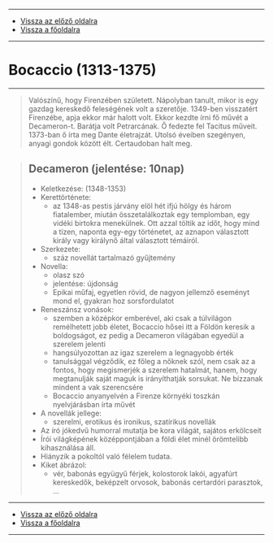 
---

- [Vissza az előző oldalra](../irodalom.md)
- [Vissza a főoldalra](../../../../README.md)

---

# Bocaccio (1313-1375)

---

> Valószínű, hogy Firenzében született.
> Nápolyban tanult, mikor is egy gazdag kereskedő feleségének volt a szeretője.
> 1349-ben visszatért Firenzébe, apja ekkor már halott volt.
> Ekkor kezdte írni fő művét a Decameron-t.
> Barátja volt Petrarcának.
> Ő fedezte fel Tacitus műveit.
> 1373-ban ő írta meg Dante életrajzát.
> Utolsó éveiben szegényen, anyagi gondok között élt.
> Certaudoban halt meg.

> ## Decameron (jelentése: 10nap)
>
> - Keletkezése: (1348-1353)
> - Kerettörténete:
>    - az 1348-as pestis járvány elöl hét ifjú hölgy és három fiatalember, miután összetalálkoztak egy templomban, egy vidéki birtokra menekülnek. Ott azzal töltik az időt, hogy mind a tízen, naponta egy-egy történetet, az aznapon választott király vagy királynő által választott témáiról.
> - Szerkezete:
>    - száz novellát tartalmazó gyűjtemény
> - Novella:
>    - olasz szó
>    - jelentése: újdonság
>    - Epikai műfaj, egyetlen rövid, de nagyon jellemző eseményt mond el, gyakran hoz sorsfordulatot
> - Reneszánsz vonások:
>    - szemben a középkor emberével, aki csak a túlvilágon remélhetett jobb életet, Bocaccio hősei itt a Földön keresik a boldogságot, ez pedig a Decameron világában egyedül a szerelem jelenti
>    - hangsúlyozottan az igaz szerelem a legnagyobb érték
>    - tanulsággal végződik, ez főleg a nőknek szól, nem csak az a fontos, hogy megismerjék a szerelem hatalmát, hanem, hogy megtanulják saját maguk is irányíthatják sorsukat. Ne bízzanak mindent a vak szerencsére
>    - Bocaccio anyanyelvén a Firenze környéki toszkán nyelvjárásban írta művét
> - A novellák jellege:
>    - szerelmi, erotikus és ironikus, szatírikus novellák
> - Az író jókedvű humorral mutatja be kora világát, sajátos erkölcseit
> - Írói világképének középpontjában a földi élet minél örömtelibb kihasználása áll.
> - Hiányzik a pokoltól való félelem tudata.
> - Kiket ábrázol:
>    - vér, babonás együgyű férjek, kolostorok lakói, agyafúrt kereskedők, beképzelt orvosok, babonás certardóri parasztok, ...

---

- [Vissza az előző oldalra](../irodalom.md)
- [Vissza a főoldalra](../../../../README.md)

---